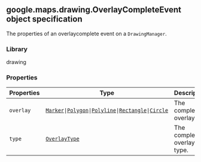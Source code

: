<h2 id="OverlayCompleteEvent">
google.maps.drawing.OverlayCompleteEvent
object specification
</h2><p>The properties of an overlaycomplete event on a <code>DrawingManager</code>.</p><h3>Library</h3><p>drawing</p><h3>Properties</h3><table summary="object OverlayCompleteEvent - Properties" width="100%">
<thead>
<tr><th>Properties</th>
<th>Type</th>
<th>Description</th>
</tr></thead>
<tbody>
<tr>
<td><code>overlay</code></td>
<td><code><a href="#Marker">Marker</a>|<a href="#Polygon">Polygon</a>|<a href="#Polyline">Polyline</a>|<a href="#Rectangle">Rectangle</a>|<a href="#Circle">Circle</a></code></td>
<td>The completed overlay.</td>
</tr>
<tr>
<td><code>type</code></td>
<td><code><a href="#OverlayType">OverlayType</a></code></td>
<td>The completed overlay's type.</td>
</tr>
</tbody>
</table>